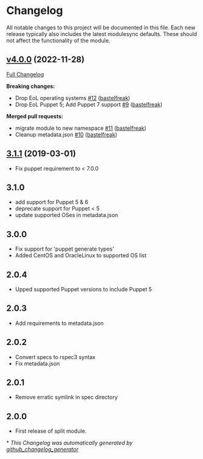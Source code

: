 # Changelog

All notable changes to this project will be documented in this file.
Each new release typically also includes the latest modulesync defaults.
These should not affect the functionality of the module.

## [v4.0.0](https://github.com/voxpupuli/puppet-augeasproviders_postgresql/tree/v4.0.0) (2022-11-28)

[Full Changelog](https://github.com/voxpupuli/puppet-augeasproviders_postgresql/compare/3.1.1...v4.0.0)

**Breaking changes:**

- Drop EoL operating systems [\#12](https://github.com/voxpupuli/puppet-augeasproviders_postgresql/pull/12) ([bastelfreak](https://github.com/bastelfreak))
- Drop EoL Puppet 5; Add Puppet 7 support [\#9](https://github.com/voxpupuli/puppet-augeasproviders_postgresql/pull/9) ([bastelfreak](https://github.com/bastelfreak))

**Merged pull requests:**

- migrate module to new namespace [\#11](https://github.com/voxpupuli/puppet-augeasproviders_postgresql/pull/11) ([bastelfreak](https://github.com/bastelfreak))
- Cleanup metadata.json [\#10](https://github.com/voxpupuli/puppet-augeasproviders_postgresql/pull/10) ([bastelfreak](https://github.com/bastelfreak))

## [3.1.1](https://github.com/voxpupuli/puppet-augeasproviders_postgresql/tree/3.1.1) (2019-03-01)

- Fix puppet requirement to < 7.0.0

## 3.1.0

- add support for Puppet 5 & 6
- deprecate support for Puppet < 5
- update supported OSes in metadata.json

## 3.0.0

- Fix support for 'puppet generate types'
- Added CentOS and OracleLinux to supported OS list

## 2.0.4

- Upped supported Puppet versions to include Puppet 5

## 2.0.3

- Add requirements to metadata.json

## 2.0.2

- Convert specs to rspec3 syntax
- Fix metadata.json

## 2.0.1

- Remove erratic symlink in spec directory

## 2.0.0

- First release of split module.


\* *This Changelog was automatically generated by [github_changelog_generator](https://github.com/github-changelog-generator/github-changelog-generator)*
